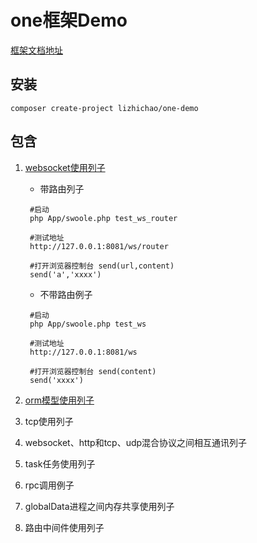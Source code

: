 
# one框架Demo

[框架文档地址](https://www.kancloud.cn/vic-one/php-one/826876)

## 安装

```shell
composer create-project lizhichao/one-demo
```

## 包含

1. [websocket使用列子](https://github.com/lizhichao/one-demo/tree/master/App/Test/WebSocket)

   * 带路由列子
   
   ```
    #启动
    php App/swoole.php test_ws_router
    
    #测试地址
    http://127.0.0.1:8081/ws/router
    
    #打开浏览器控制台 send(url,content)
    send('a','xxxx')
   ```
   * 不带路由例子
      
   ```
    #启动
    php App/swoole.php test_ws
    
    #测试地址
    http://127.0.0.1:8081/ws
    
    #打开浏览器控制台 send(content)
    send('xxxx')
   ```

   
2. [orm模型使用列子](https://github.com/lizhichao/one-demo/tree/master/App/Test/Orm)

3. tcp使用列子

4. websocket、http和tcp、udp混合协议之间相互通讯列子

5. task任务使用列子

6. rpc调用例子

7. globalData进程之间内存共享使用列子

8. 路由中间件使用列子
